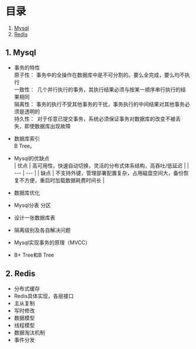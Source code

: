 # 目录
1. [Mysql](#Mysql)
2. [Redis](#Redis)


## 1. Mysql <a name="Mysql"></a>

- 事务的特性  
  原子性： 事务中的全操作在数据库中是不可分割的。要么全完成，要么均不执行  
  一致性： 几个并行执行的事务，其执行结果必须与按某一顺序串行执行的结果相同  
  隔离性： 事务的执行不受其他事务的干扰，事务执行的中间结果对其他事务必须是透明的  
  持久性： 对于任意已提交事务，系统必须保证事务对数据库的改变不被丢失，即使数据库出现故障  
  
- 数据库索引  
  B Tree。

- Mysql的优缺点  
 | 优点 | 高可用性，快速自动切换，灵活的分布式体系结构，高吞吐/低延迟 |
 | --- | --- |
 | 缺点 | 不支持外键，管理部署配置复杂，占用磁盘空间大，备份恢复不方便，重启时加载数据耗费时间长 |
 
- 数据库优化  
- Mysql分表 分区
- 设计一张数据库表
- 隔离级别及各自解决问题
- Mysql实现事务的原理（MVCC）
- B+ Tree和B Tree


## 2. Redis <a name="Redis"></a>
- 分布式缓存 
- Redis具体实现，各层接口
- 主从复制
- 写时修改
- 数据模型
- 线程模型
- 数据淘汰机制
- 事件分发

